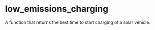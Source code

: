 # low_emissions_charging
A function that returns the best time to start charging of a solar vehicle.
